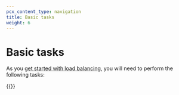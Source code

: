 ```yaml
---
pcx_content_type: navigation
title: Basic tasks
weight: 6
---
```


# Basic tasks

As you [get started with load balancing](/load-balancing/get-started/), you will need to perform the following tasks:

{{<directory-listing>}}
